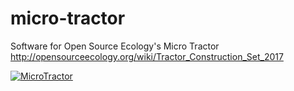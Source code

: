 # micro-tractor
Software for Open Source Ecology's Micro Tractor http://opensourceecology.org/wiki/Tractor_Construction_Set_2017



[![MicroTractor](https://img.youtube.com/vi/YdGp4zrRpEs8/0.jpg)](https://www.youtube.com/watch?v=dGp4zrRpEs8)


